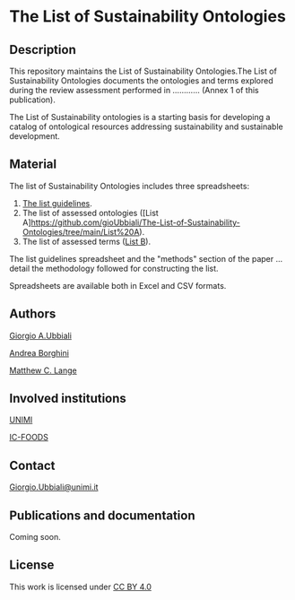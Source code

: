 # The List of Sustainability Ontologies

## Description

This repository maintains the List of Sustainability Ontologies.The List of Sustainability Ontologies documents the ontologies and terms explored during the review assessment performed in ………… (Annex 1 of this publication).

The List of Sustainability ontologies is a starting basis for developing a catalog of ontological resources addressing sustainability and sustainable development.


## Material

The list of Sustainability Ontologies includes three spreadsheets: 

1) [The list guidelines](https://github.com/gioUbbiali/The-List-of-Sustainability-Ontologies/tree/main/List%20guidelines).
2) The list of assessed ontologies ([List A]https://github.com/gioUbbiali/The-List-of-Sustainability-Ontologies/tree/main/List%20A).
3) The list of assessed terms ([List B](https://github.com/gioUbbiali/The-List-of-Sustainability-Ontologies/tree/main/LIst%20B)).

The list guidelines spreadsheet and the "methods" section of the paper ... detail the methodology followed for constructing the list.

Spreadsheets are available both in Excel and CSV formats.


## Authors

[Giorgio A.Ubbiali](https://orcid.org/0000-0001-7872-1770)

[Andrea Borghini](https://orcid.org/0000-0002-2239-1482)

[Matthew C. Lange](https://orcid.org/0000-0002-6148-7962)


## Involved institutions

[UNIMI](https://www.unimi.it/it)

[IC-FOODS](https://www.ic-foods.org/)


## Contact

Giorgio.Ubbiali@unimi.it


## Publications and documentation

Coming soon.


## License
This work is licensed under [CC BY 4.0 ](https://creativecommons.org/licenses/by/4.0/)
